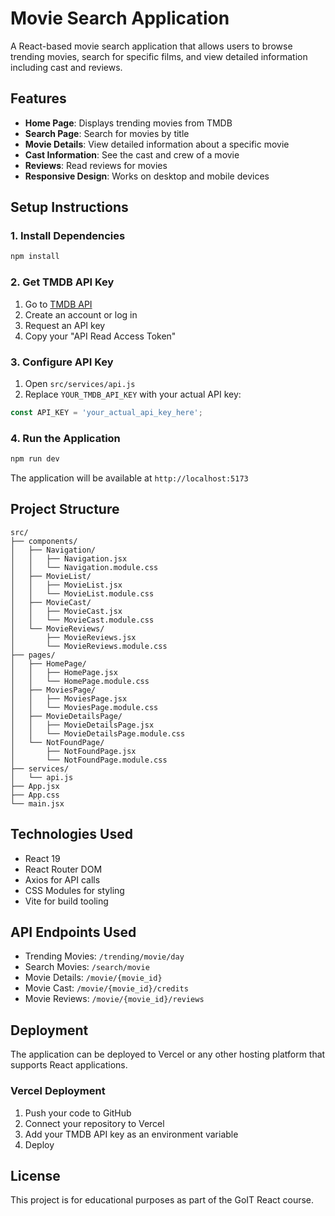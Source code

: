 # Movie Search Application

A React-based movie search application that allows users to browse trending movies, search for specific films, and view detailed information including cast and reviews.

## Features

- **Home Page**: Displays trending movies from TMDB
- **Search Page**: Search for movies by title
- **Movie Details**: View detailed information about a specific movie
- **Cast Information**: See the cast and crew of a movie
- **Reviews**: Read reviews for movies
- **Responsive Design**: Works on desktop and mobile devices

## Setup Instructions

### 1. Install Dependencies

```bash
npm install
```

### 2. Get TMDB API Key

1. Go to [TMDB API](https://www.themoviedb.org/settings/api)
2. Create an account or log in
3. Request an API key
4. Copy your "API Read Access Token"

### 3. Configure API Key

1. Open `src/services/api.js`
2. Replace `YOUR_TMDB_API_KEY` with your actual API key:

```javascript
const API_KEY = 'your_actual_api_key_here';
```

### 4. Run the Application

```bash
npm run dev
```

The application will be available at `http://localhost:5173`

## Project Structure

```
src/
├── components/
│   ├── Navigation/
│   │   ├── Navigation.jsx
│   │   └── Navigation.module.css
│   ├── MovieList/
│   │   ├── MovieList.jsx
│   │   └── MovieList.module.css
│   ├── MovieCast/
│   │   ├── MovieCast.jsx
│   │   └── MovieCast.module.css
│   └── MovieReviews/
│       ├── MovieReviews.jsx
│       └── MovieReviews.module.css
├── pages/
│   ├── HomePage/
│   │   ├── HomePage.jsx
│   │   └── HomePage.module.css
│   ├── MoviesPage/
│   │   ├── MoviesPage.jsx
│   │   └── MoviesPage.module.css
│   ├── MovieDetailsPage/
│   │   ├── MovieDetailsPage.jsx
│   │   └── MovieDetailsPage.module.css
│   └── NotFoundPage/
│       ├── NotFoundPage.jsx
│       └── NotFoundPage.module.css
├── services/
│   └── api.js
├── App.jsx
├── App.css
└── main.jsx
```

## Technologies Used

- React 19
- React Router DOM
- Axios for API calls
- CSS Modules for styling
- Vite for build tooling

## API Endpoints Used

- Trending Movies: `/trending/movie/day`
- Search Movies: `/search/movie`
- Movie Details: `/movie/{movie_id}`
- Movie Cast: `/movie/{movie_id}/credits`
- Movie Reviews: `/movie/{movie_id}/reviews`

## Deployment

The application can be deployed to Vercel or any other hosting platform that supports React applications.

### Vercel Deployment

1. Push your code to GitHub
2. Connect your repository to Vercel
3. Add your TMDB API key as an environment variable
4. Deploy

## License

This project is for educational purposes as part of the GoIT React course.